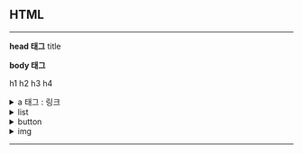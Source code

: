 ## HTML

---

<b>head 태그</b>
title

<b>body 태그</b>

h1
h2
h3
h4

<details>
    <summary>a 태그 : 링크</summary>

```
<a href="https://www.google.com">구글</a>
```

- 새 창에서 열기
  `target="_blank"`

- 마우스 커서 추가 설명
`title="검색엔진"`
</details>

<details>
<summary>list</summary>

```
<ul>
    <li>학사일정</li>
    <li>교육과정</li>
</ul>
```

순서

```
<ol>
  <li>홍길동</li>
</ol>
```

</details>

<details><summary>button</summary>

```
<input type="button" value="버튼" onclick="">
```

```
<button></button>
```

</details>

<details><summary>img</summary>

```
<img src="img.jpg" width="100" alt="이미지" title="이미지입니다" />
```

</details>

---
